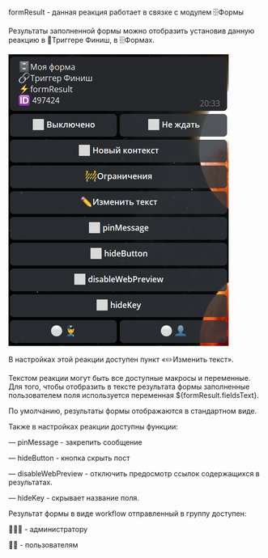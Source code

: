 
formResult - данная реакция работает в связке с модулем 🗄Формы

Результаты заполненной формы можно отобразить установив данную реакцию в 🔗Триггере Финиш, в 🗄Формах.

![](./1.png)



В настройках этой реакции доступен пункт «✏️Изменить текст».

Текстом реакции могут быть все доступные макросы и переменные. Для того, чтобы отобразить в тексте результата формы заполненные пользователем поля используется переменная ${formResult.fieldsText}.

По умолчанию, результаты формы отображаются в стандартном виде.



Также в настройках реакции доступны функции:

— pinMessage - закрепить сообщение

— hideButton - кнопка скрыть пост

— disableWebPreview - отключить предосмотр ссылок содержащихся в результатах.

— hideKey - скрывает название поля.



Результат формы в виде workflow отправленный в группу доступен:

👮‍♀️🔘 - администратору

👤🔘 - пользователям






